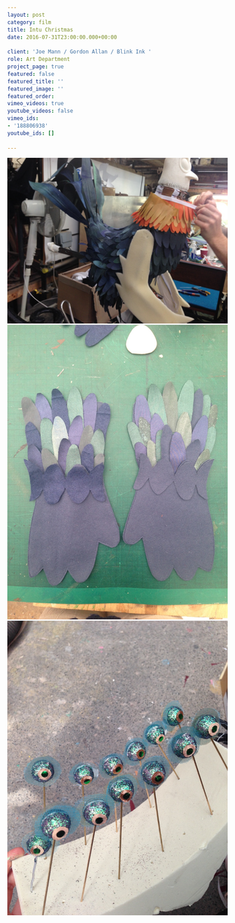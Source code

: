 ```yaml
---
layout: post
category: film
title: Intu Christmas
date: 2016-07-31T23:00:00.000+00:00

client: 'Joe Mann / Gordon Allan / Blink Ink '
role: Art Department
project_page: true
featured: false
featured_title: ''
featured_image: ''
featured_order: 
vimeo_videos: true
youtube_videos: false
vimeo_ids:
- '188806938'
youtube_ids: []

---
```

![](/uploads/IMG_7183.jpg)![](/uploads/IMG_7275.jpg)![](/uploads/IMG_7387.jpg)